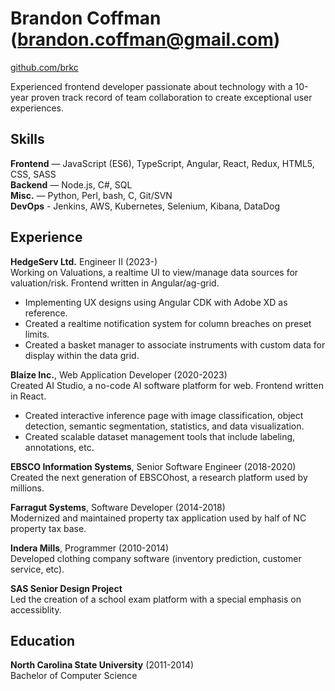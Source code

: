 # Brandon Coffman (<a href="mailto:brandon.coffman@gmail.com">brandon.coffman@gmail.com</a>)

[github.com/brkc](https://github.com/brkc)

Experienced frontend developer passionate about technology with a 10-year proven
track record of team collaboration to create exceptional user experiences.

## Skills

**Frontend** — JavaScript (ES6), TypeScript, Angular, React, Redux, HTML5, CSS,
SASS<br> **Backend** — Node.js, C#, SQL<br> **Misc.** — Python, Perl, bash, C,
Git/SVN<br> **DevOps** - Jenkins, AWS, Kubernetes, Selenium, Kibana, DataDog

## Experience

**HedgeServ Ltd.** Engineer II (2023-)<br> Working on Valuations, a realtime UI
to view/manage data sources for valuation/risk. Frontend written in
Angular/ag-grid.

- Implementing UX designs using Angular CDK with Adobe XD as reference.
- Created a realtime notification system for column breaches on preset limits.
- Created a basket manager to associate instruments with custom data for display
  within the data grid.

**Blaize Inc.**, Web Application Developer (2020-2023)<br> Created AI Studio, a
no-code AI software platform for web. Frontend written in React.

- Created interactive inference page with image classification, object
  detection, semantic segmentation, statistics, and data visualization.
- Created scalable dataset management tools that include labeling, annotations,
  etc.

**EBSCO Information Systems**, Senior Software Engineer (2018-2020)<br> Created
the next generation of EBSCOhost, a research platform used by millions.

**Farragut Systems**, Software Developer (2014-2018)<br> Modernized and
maintained property tax application used by half of NC property tax base.

**Indera Mills**, Programmer (2010-2014)<br> Developed clothing company software
(inventory prediction, customer service, etc).

**SAS Senior Design Project**<br> Led the creation of a school exam platform
with a special emphasis on accessiblity.

## Education

**North Carolina State University** (2011-2014)<br> Bachelor of Computer Science

<link href="style.css" rel="stylesheet">
